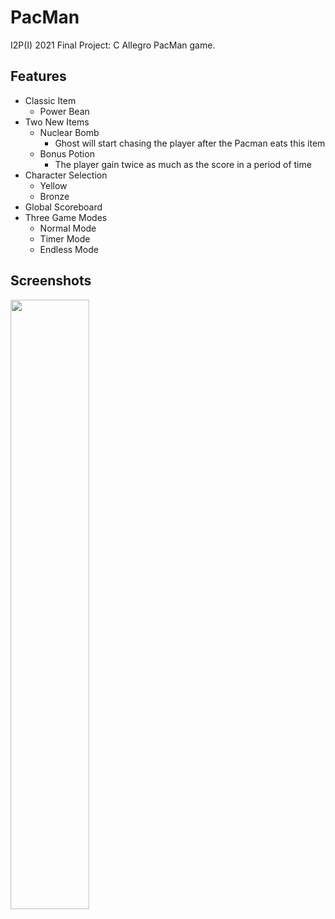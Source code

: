 # PacMan
I2P(I) 2021 Final Project: C Allegro PacMan game.
## Features
* Classic Item
    * Power Bean
* Two New Items
    * Nuclear Bomb
        * Ghost will start chasing the player after the Pacman eats this item
    * Bonus Potion
        * The player gain twice as much as the score in a period of time
* Character Selection
    * Yellow
    * Bronze
* Global Scoreboard
* Three Game Modes
    * Normal Mode
    * Timer Mode
    * Endless Mode
## Screenshots
<img src="https://camo.githubusercontent.com/63298251fd2bbe9165b437bd0e09f02416fa0d78a225f630ab05c26b48ec95cf/68747470733a2f2f692e696d6775722e636f6d2f364f36717641412e706e67" alt="" data-canonical-src="https://i.imgur.com/6O6qvAA.png" width="50%" height="50%">
